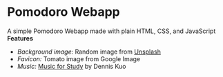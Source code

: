 # Pomodoro Webapp

A simple Pomodoro Webapp made with plain HTML, CSS, and JavaScript
**Features**

- _Background image:_ Random image from [Unsplash](https://unsplash.com/)
- _Favicon:_ Tomato image from Google Image
- _Music:_ [Music for Study](https://www.youtube.com/watch?v=WVP3fUzQHcg) by Dennis Kuo
